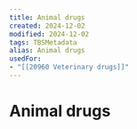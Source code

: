 ```yaml
---
title: Animal drugs
created: 2024-12-02
modified: 2024-12-02
tags: TBSMetadata
alias: Animal drugs
usedFor:
- "[[20960 Veterinary drugs]]"
---
```

# Animal drugs
